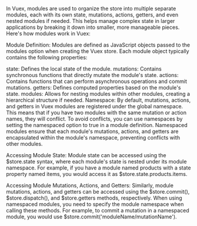 
In Vuex, modules are used to organize the store into multiple separate modules, each with its own state, mutations, actions, getters, and even nested modules if needed. This helps manage complex state in larger applications by breaking it down into smaller, more manageable pieces. Here's how modules work in Vuex:

Module Definition: Modules are defined as JavaScript objects passed to the modules option when creating the Vuex store. Each module object typically contains the following properties:

state: Defines the local state of the module.
mutations: Contains synchronous functions that directly mutate the module's state.
actions: Contains functions that can perform asynchronous operations and commit mutations.
getters: Defines computed properties based on the module's state.
modules: Allows for nesting modules within other modules, creating a hierarchical structure if needed.
Namespace: By default, mutations, actions, and getters in Vuex modules are registered under the global namespace. This means that if you have two modules with the same mutation or action names, they will conflict. To avoid conflicts, you can use namespaces by setting the namespaced option to true in a module definition. Namespaced modules ensure that each module's mutations, actions, and getters are encapsulated within the module's namespace, preventing conflicts with other modules.

Accessing Module State: Module state can be accessed using the $store.state syntax, where each module's state is nested under its module namespace. For example, if you have a module named products with a state property named items, you would access it as $store.state.products.items.

Accessing Module Mutations, Actions, and Getters: Similarly, module mutations, actions, and getters can be accessed using the $store.commit(), $store.dispatch(), and $store.getters methods, respectively. When using namespaced modules, you need to specify the module namespace when calling these methods. For example, to commit a mutation in a namespaced module, you would use $store.commit('moduleName/mutationName').